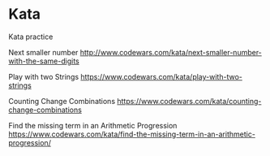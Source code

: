 # Kata
Kata practice

Next smaller number
http://www.codewars.com/kata/next-smaller-number-with-the-same-digits

Play with two Strings
https://www.codewars.com/kata/play-with-two-strings

Counting Change Combinations
https://www.codewars.com/kata/counting-change-combinations

Find the missing term in an Arithmetic Progression
https://www.codewars.com/kata/find-the-missing-term-in-an-arithmetic-progression/
